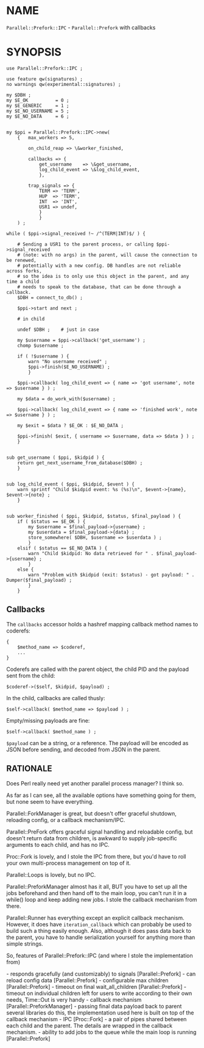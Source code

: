 # NAME

`Parallel::Prefork::IPC` - `Parallel::Prefork` with callbacks

# SYNOPSIS

    use Parallel::Prefork::IPC ;

    use feature qw(signatures) ;
    no warnings qw(experimental::signatures) ;

    my $DBH ;
    my $E_OK          = 0 ;
    my $E_GENERIC     = 1 ;
    my $E_NO_USERNAME = 5 ;
    my $E_NO_DATA     = 6 ;


    my $ppi = Parallel::Prefork::IPC->new(
        {   max_workers => 5,

            on_child_reap => \&worker_finished,

            callbacks => {
                get_username    => \&get_username,
                log_child_event => \&log_child_event,
                },

            trap_signals => {
                TERM => 'TERM',
                HUP  => 'TERM',
                INT  => 'INT',
                USR1 => undef,
                }
                }
        ) ;

    while ( $ppi->signal_received !~ /^(TERM|INT)$/ ) {

        # Sending a USR1 to the parent process, or calling $ppi->signal_received
        # (note: with no args) in the parent, will cause the connection to be renewed,
        # potentially with a new config. DB handles are not reliable across forks,
        # so the idea is to only use this object in the parent, and any time a child
        # needs to speak to the database, that can be done through a callback.
        $DBH = connect_to_db() ;

        $ppi->start and next ;

        # in child

        undef $DBH ;    # just in case

        my $username = $ppi->callback('get_username') ;
        chomp $username ;

        if ( !$username ) {
            warn "No username received" ;
            $ppi->finish($E_NO_USERNAME) ;
            }

        $ppi->callback( log_child_event => { name => 'got username', note => $username } ) ;

        my $data = do_work_with($username) ;

        $ppi->callback( log_child_event => { name => 'finished work', note => $username } ) ;

        my $exit = $data ? $E_OK : $E_NO_DATA ;

        $ppi->finish( $exit, { username => $username, data => $data } ) ;
        }


    sub get_username ( $ppi, $kidpid ) {
        return get_next_username_from_database($DBH) ;
        }


    sub log_child_event ( $ppi, $kidpid, $event ) {
        warn sprintf "Child $kidpid event: %s (%s)\n", $event->{name}, $event->{note} ;
        }


    sub worker_finished ( $ppi, $kidpid, $status, $final_payload ) {
        if ( $status == $E_OK ) {
            my $username = $final_payload->{username} ;
            my $userdata = $final_payload->{data} ;
            store_somewhere( $DBH, $username => $userdata ) ;
            }
        elsif ( $status == $E_NO_DATA ) {
            warn "Child $kidpid: No data retrieved for " . $final_payload->{username} ;
            }
        else {
            warn "Problem with $kidpid (exit: $status) - got payload: " . Dumper($final_payload) ;
            }
        }

## Callbacks

The `callbacks` accessor holds a hashref mapping callback method names to coderefs:

    {
        $method_name => $coderef,
        ...
    }

Coderefs are called with the parent object, the child PID and the payload sent from the child:

    $coderef->($self, $kidpid, $payload) ;

In the child, callbacks are called thusly:

    $self->callback( $method_name => $payload ) ;

Empty/missing payloads are fine:

    $self->callback( $method_name ) ;

`$payload` can be a string, or a reference. The payload will be encoded as JSON
before sending, and decoded from JSON in the parent.

## RATIONALE

Does Perl really need yet another parallel process manager? I think so.

As far as I can see, all the available options have something going for them, but
none seem to have everything.

Parallel::ForkManager is great, but doesn't offer graceful shutdown, reloading
config, or a callback mechanism/IPC.

Parallel::PreFork offers graceful signal handling and reloadable config, but doesn't
return data from children, is awkward to supply job-specific arguments to each child,
and has no IPC.

Proc::Fork is lovely, and I stole the IPC from there, but you'd have to roll your own
multi-process management on top of it.

Parallel::Loops is lovely, but no IPC.

Parallel::PreforkManager almost has it all, BUT you have to set up all the jobs
beforehand and then hand off to the main loop, you can't run it in a while()
loop and keep adding new jobs. I stole the callback mechanism from there.

Parallel::Runner has everything except an explicit callback mechanism. However, it
does have `iteration_callback` which can probably be used to build such a thing
easily enough. Also, although it does pass data back to the parent, you have to
handle serialization yourself for anything more than simple strings.

So, features of Parallel::Prefork::IPC (and where I stole the implementation from)

\- responds gracefully (and customizably) to signals                 \[Parallel::Prefork\]
\- can reload config data                                            \[Parallel::Prefork\]
\- configurable max children                                         \[Parallel::Prefork\]
\- timeout on final wait\_all\_children                                \[Parallel::Prefork\]
\- timeout on individual children                                    left for users to write according to their own needs, Time::Out is very handy
\- callback mechanism                                                \[Parallel::PreforkManager\]
\- passing final data payload back to parent                         several libraries do this, the implementation used here is built on top of the callback mechanism
\- IPC                                                               \[Proc::Fork\] - a pair of pipes shared between each child and the parent. The details
                                                                        are wrapped in the callback mechanism.
\- ability to add jobs to the queue while the main loop is running   \[Parallel::Prefork\]
